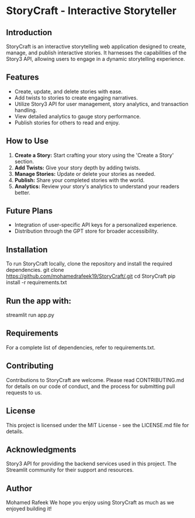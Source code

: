 # StoryCraft - Interactive Storyteller

## Introduction
StoryCraft is an interactive storytelling web application designed to create, manage, and publish interactive stories. It harnesses the capabilities of the Story3 API, allowing users to engage in a dynamic storytelling experience.

## Features
- Create, update, and delete stories with ease.
- Add twists to stories to create engaging narratives.
- Utilize Story3 API for user management, story analytics, and transaction handling.
- View detailed analytics to gauge story performance.
- Publish stories for others to read and enjoy.

## How to Use
1. **Create a Story:** Start crafting your story using the 'Create a Story' section.
2. **Add Twists:** Give your story depth by adding twists.
3. **Manage Stories:** Update or delete your stories as needed.
4. **Publish:** Share your completed stories with the world.
5. **Analytics:** Review your story's analytics to understand your readers better.

## Future Plans
- Integration of user-specific API keys for a personalized experience.
- Distribution through the GPT store for broader accessibility.

## Installation
To run StoryCraft locally, clone the repository and install the required dependencies.
git clone https://github.com/mohamedrafeek19/StoryCraft/.git
cd StoryCraft
pip install -r requirements.txt

## Run the app with:
streamlit run app.py

## Requirements
For a complete list of dependencies, refer to requirements.txt.

## Contributing
Contributions to StoryCraft are welcome. Please read CONTRIBUTING.md for details on our code of conduct, and the process for submitting pull requests to us.

## License
This project is licensed under the MIT License - see the LICENSE.md file for details.

## Acknowledgments
Story3 API for providing the backend services used in this project.
The Streamlit community for their support and resources.

## Author
Mohamed Rafeek
We hope you enjoy using StoryCraft as much as we enjoyed building it!
